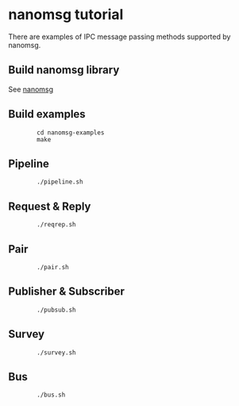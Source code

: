 nanomsg tutorial
================

There are examples of IPC message passing methods supported by nanomsg.

Build nanomsg library
---------------------

See [nanomsg](https://github.com/nanomsg/nanomsg)

Build examples
--------------

```shell
        cd nanomsg-examples
        make
```

Pipeline
--------

```shell
        ./pipeline.sh
```

Request & Reply
---------------

```shell
        ./reqrep.sh
```

Pair
----

```shell
        ./pair.sh
```

Publisher & Subscriber
----------------------

```shell
        ./pubsub.sh
```

Survey
------

```shell
        ./survey.sh
```

Bus
---

```shell
        ./bus.sh
```
